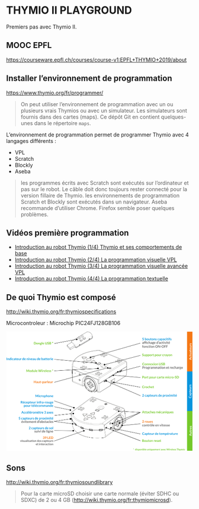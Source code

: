 # THYMIO II PLAYGROUND

Premiers pas avec Thymio II.

## MOOC EPFL

https://courseware.epfl.ch/courses/course-v1:EPFL+THYMIO+2019/about

## Installer l’environnement de programmation

https://www.thymio.org/fr/programmer/

> On peut utiliser l’environnement de programmation avec un ou plusieurs vrais Thymios ou avec un simulateur. Les simulateurs sont fournis dans des cartes (maps). Ce dépôt Git en contient quelques-unes dans le répertoire `maps`.

L’environnement de programmation permet de programmer Thymio avec 4 langages différents :

- VPL
- Scratch
- Blockly
- Aseba

> les programmes écrits avec Scratch sont exécutés sur l’ordinateur et pas sur le robot. Le câble doit donc toujours rester connecté pour la version fillaire de Thymio.
> les environnements de programmation Scratch et Blockly sont exécutés dans un navigateur. Aseba recommande d’utiliser Chrome. Firefox semble poser quelques problèmes.


## Vidéos première programmation

- [Introduction au robot Thymio (1/4) Thymio et ses comportements de base](https://youtu.be/Qc6nL8twWSI)
- [Introduction au robot Thymio (2/4) La programmation visuelle VPL](https://youtu.be/dA-BW38kl6E)
- [Introduction au robot Thymio (3/4) La programmation visuelle avancée VPL](https://youtu.be/l2JRdcBNIdY)
- [Introduction au robot Thymio (4/4) La programmation textuelle](https://youtu.be/IpL5k78kXVI)

## De quoi Thymio est composé

http://wiki.thymio.org/fr:thymiospecifications

Microcontroleur : Microchip PIC24FJ128GB106

![De quoi Thymio est composé](./images/Wireless-thymioII-sensor-actuator-color-fr.png )

## Sons

http://wiki.thymio.org/fr:thymiosoundlibrary

> Pour la carte microSD choisir une carte normale (éviter SDHC ou SDXC) de 2 ou 4 GB (<http://wiki.thymio.org/fr:thymiomicrosd>).

